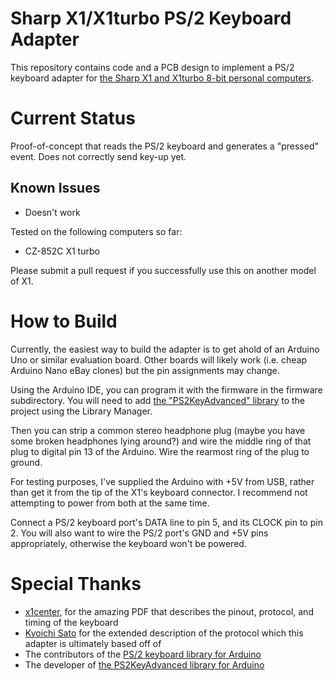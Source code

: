 # Sharp X1/X1turbo PS/2 Keyboard Adapter
This repository contains code and a PCB design to implement a PS/2 keyboard adapter for [the Sharp X1 and X1turbo 8-bit personal computers](https://en.wikipedia.org/wiki/X1_(computer)).

# Current Status
Proof-of-concept that reads the PS/2 keyboard and generates a "pressed" event. Does not correctly send key-up yet.

## Known Issues
 * Doesn't work

Tested on the following computers so far:
 * CZ-852C X1 turbo

Please submit a pull request if you successfully use this on another model of X1.

# How to Build
Currently, the easiest way to build the adapter is to get ahold of an Arduino Uno or similar evaluation board. Other boards will likely work (i.e. cheap Arduino Nano eBay clones) but the pin assignments may change.

Using the Arduino IDE, you can program it with the firmware in the firmware subdirectory. You will need to add [the "PS2KeyAdvanced" library](https://www.arduino.cc/reference/en/libraries/ps2keyadvanced/) to the project using the Library Manager.

Then you can strip a common stereo headphone plug (maybe you have some broken headphones lying around?) and wire the middle ring of that plug to digital pin 13 of the Arduino. Wire the rearmost ring of the plug to ground.

For testing purposes, I've supplied the Arduino with +5V from USB, rather than get it from the tip of the X1's keyboard connector. I recommend not attempting to power from both at the same time.

Connect a PS/2 keyboard port's DATA line to pin 5, and its CLOCK pin to pin 2. You will also want to wire the PS/2 port's GND and +5V pins appropriately, otherwise the keyboard won't be powered.

# Special Thanks
 * [x1center](http://www.x1center.org/), for the amazing PDF that describes the pinout, protocol, and timing of the keyboard
 * [Kyoichi Sato](https://kyouichisato.blogspot.com/2014/07/sharp-x1-ps2.html) for the extended description of the protocol which this adapter is ultimately based off of
 * The contributors of the [PS/2 keyboard library for Arduino](https://www.pjrc.com/teensy/td_libs_PS2Keyboard.html)
 * The developer of [the PS2KeyAdvanced library for Arduino](https://github.com/techpaul/PS2KeyAdvanced)

